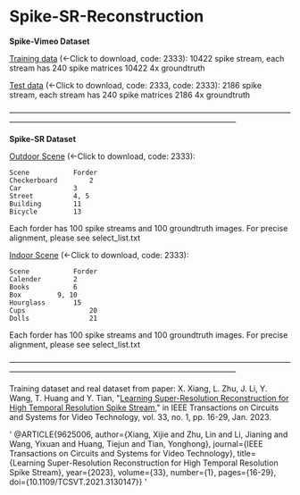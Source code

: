 # Spike-SR-Reconstruction



**Spike-Vimeo Dataset**

[Training data](https://pan.baidu.com/s/1UxjmyMxmU5b4lU9NtjG8GQ?pwd=2333) (←Click to download, code: 2333): 
	10422 spike stream, each stream has 240 spike matrices
	10422 4x groundtruth

[Test data](https://pan.baidu.com/s/1PiYnqGGGNeF73KL4YFlhNw?pwd=2333) (←Click to download, code: 2333, code: 2333):
	2186 spike stream, each stream has 240 spike matrices
	2186 4x groundtruth
  
—————————————————————————————————————————————————————————————————

**Spike-SR Dataset**

[Outdoor Scene](https://pan.baidu.com/s/131XKVDlAKpehiv7WFs1ujg?pwd=2333) (←Click to download, code: 2333):

	Scene			Forder
	Checkerboard    	2
	Car 			3
	Street			4, 5
	Building 		11
	Bicycle 		13

Each forder has 100 spike streams and 100 groundtruth images. For precise alignment, please see select_list.txt

[Indoor Scene](https://pan.baidu.com/s/1kAeinluYdaROb3829HQWYQ?pwd=2333) (←Click to download, code: 2333):
	
	Scene			Forder
	Calender		2
	Books			6
	Box			9, 10
	Hourglass		15
	Cups 		        20
	Dolls 		        21

Each forder has 100 spike streams and 100 groundtruth images. For precise alignment, please see select_list.txt

—————————————————————————————————————————————————————————————————

Training dataset and real dataset from paper: 
X. Xiang, L. Zhu, J. Li, Y. Wang, T. Huang and Y. Tian, "[Learning Super-Resolution Reconstruction for High Temporal Resolution Spike Stream](https://ieeexplore.ieee.org/document/9625006)," in IEEE Transactions on Circuits and Systems for Video Technology, vol. 33, no. 1, pp. 16-29, Jan. 2023.

'
@ARTICLE{9625006,
  author={Xiang, Xijie and Zhu, Lin and Li, Jianing and Wang, Yixuan and Huang, Tiejun and Tian, Yonghong},
  journal={IEEE Transactions on Circuits and Systems for Video Technology}, 
  title={Learning Super-Resolution Reconstruction for High Temporal Resolution Spike Stream}, 
  year={2023},
  volume={33},
  number={1},
  pages={16-29},
  doi={10.1109/TCSVT.2021.3130147}}
'


